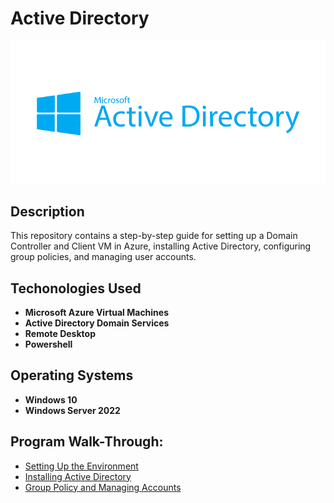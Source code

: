 <h1>Active Directory</h1>

![](https://github.com/rbrianshutt/active_directory/blob/main/Active%20Directory%202.0/active-directory-logo.png)


<h2>Description</h2>
This repository contains a step-by-step guide for setting up a Domain Controller and Client VM in Azure, installing Active Directory, configuring group policies, and managing user accounts.
<br />

<h2>Techonologies Used</h2>

- <b>Microsoft Azure Virtual Machines</b>
- <b>Active Directory Domain Services</b>
- <b>Remote Desktop</b>
- <b>Powershell</b>

<h2>Operating Systems</h2>

- <b>Windows 10</b>
- <b>Windows Server 2022</b>

<h2>Program Walk-Through:</h2>

- [Setting Up the Environment](https://github.com/rbrianshutt/active_directory_infrastructure)
- [Installing Active Directory](https://github.com/rbrianshutt/deploying_active_directory)
- [Group Policy and Managing Accounts](https://github.com/rbrianshutt/active_directory_accounts) 

